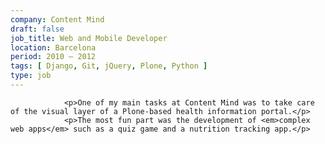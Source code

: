 ```yaml
---
company: Content Mind
draft: false
job_title: Web and Mobile Developer
location: Barcelona
period: 2010 — 2012
tags: [ Django, Git, jQuery, Plone, Python ]
type: job
---
```


                <p>One of my main tasks at Content Mind was to take care of the visual layer of a Plone-based health information portal.</p>
                <p>The most fun part was the development of <em>complex web apps</em> such as a quiz game and a nutrition tracking app.</p>
